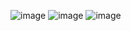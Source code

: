 ![image](https://github.com/user-attachments/assets/212156a8-71da-4302-8917-7c60fa2f902e)
![image](https://github.com/user-attachments/assets/a7a6f8bb-5ce9-4a40-94c8-f49b623130d8)
![image](https://github.com/user-attachments/assets/dd5a4b30-9d15-4cd8-a735-333fb0543c42)
